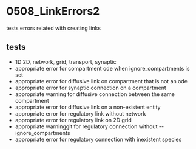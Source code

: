 # 0508_LinkErrors2

tests errors related with creating links

## tests

- 1D 2D, network, grid, transport, synaptic
- appropriate error for compartment ode when ignore_compartments is set
- appropriate error for diffusive link on compartment that is not an ode
- appropriate error for synaptic connection on a compartment
- appropriate warning for diffusive connection between the same compartment
- appropriate error for diffusive link on a non-existent entity
- appropriate error for regulatory link without network
- appropriate error for regulatory link on 2D grid
- appropriate warninggit  for regulatory connection without --ignore_compartments
- appropriate error for regulatory connection with inexistent species
